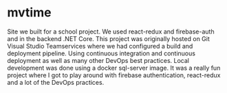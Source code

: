 # mvtime
Site we built for a school project. 
We used react-redux and firebase-auth and in the backend .NET Core. This project was originally hosted on Git Visual Studio Teamservices
where we had configured a build and deployment pipeline. Using continuous integration and continuous deployment as well as many 
other DevOps best practices. Local development was done using a docker sql-server image. It was a really fun project where I got to 
play around with firebase authentication, react-redux and a lot of the DevOps practices.
